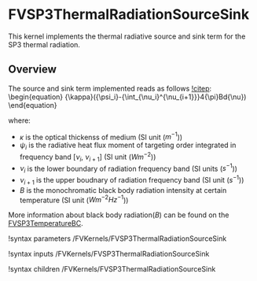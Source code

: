 # FVSP3ThermalRadiationSourceSink

This kernel implements the thermal radiative source and sink term for the SP3 thermal radiation.

## Overview

The source and sink term implemented reads as follows [!citep](larsen2002):
\begin{equation}
{\kappa}({\psi_i}-{\int_{\nu_i}^{\nu_{i+1}}}4{\pi}Bd{\nu})
\end{equation}

where:

- $\kappa$ is the optical thickenss of medium (SI unit ($m^{-1}$))
- $\psi_i$ is the radiative heat flux moment of targeting order integrated in frequency band \[$\nu_i$, $\nu_{i+1}$\] (SI unit ($W m^{-2}$))
- $\nu_{i}$ is the lower boundary of radiation frequency band (SI units ($s^{-1}$))
- $\nu_{i+1}$ is the upper boudnary of radiation frequency band (SI unit ($s^{-1}$))
- $B$ is the monochromatic black body radiation intensity at certain temperature  (SI unit ($W m^{-2} Hz^{-1}$))

More information about black body radiation($B$) can be found on the [FVSP3TemperatureBC](fvbcs/FVSP3TemperatureBC.md).

!syntax parameters /FVKernels/FVSP3ThermalRadiationSourceSink

!syntax inputs /FVKernels/FVSP3ThermalRadiationSourceSink

!syntax children /FVKernels/FVSP3ThermalRadiationSourceSink
